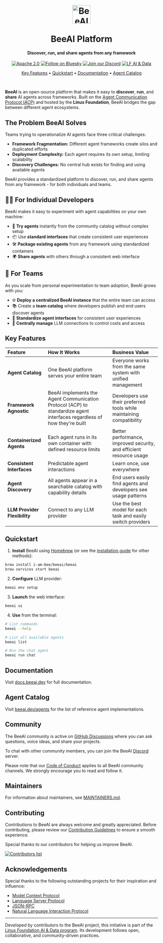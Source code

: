 <h1 align="center">
  <picture>
    <source media="(prefers-color-scheme: dark)" srcset="https://raw.githubusercontent.com/i-am-bee/beeai/master/docs/logo/beeai_framework_light.svg">
    <source media="(prefers-color-scheme: light)" srcset="https://raw.githubusercontent.com/i-am-bee/beeai/master/docs/logo/beeai_framework_dark.svg">
    <img alt="BeeAI" src="https://raw.githubusercontent.com/i-am-bee/beeai/master/docs/logo/beeai_framework_dark.svg" width="60"><br><br>
  </picture>
  BeeAI Platform
</h1>

<h4 align="center">Discover, run, and share agents from any framework</h4>

<div align="center">

[![Apache 2.0](https://img.shields.io/badge/Apache%202.0-License-EA7826?style=plastic&logo=apache&logoColor=white)](https://github.com/i-am-bee/beeai-framework?tab=Apache-2.0-1-ov-file#readme)
[![Follow on Bluesky](https://img.shields.io/badge/Follow%20on%20Bluesky-0285FF?style=plastic&logo=bluesky&logoColor=white)](https://bsky.app/profile/beeaiagents.bsky.social)
[![Join our Discord](https://img.shields.io/badge/Join%20our%20Discord-7289DA?style=plastic&logo=discord&logoColor=white)](https://discord.com/invite/NradeA6ZNF)
[![LF AI & Data](https://img.shields.io/badge/LF%20AI%20%26%20Data-0072C6?style=plastic&logo=linuxfoundation&logoColor=white)](https://lfaidata.foundation/projects/)

</div>

<p align="center">
    <a href="#key-features">Key Features</a> •
    <a href="#quickstart">Quickstart</a> •
    <a href="#documentation">Documentation</a> •
    <a href="#agent-catalog">Agent Catalog</a>
</p>

<div align="center">

</div>

<br />

**BeeAI** is an open-source platform that makes it easy to **discover**, **run**, and **share** AI agents across frameworks. Built on the [Agent Communication Protocol (ACP)](https://agentcommunicationprotocol.dev/) and hosted by the **Linux Foundation**, BeeAI bridges the gap between different agent ecosystems.

## The Problem BeeAI Solves

Teams trying to operationalize AI agents face three critical challenges:

- **Framework Fragmentation:** Different agent frameworks create silos and duplicated efforts
- **Deployment Complexity:** Each agent requires its own setup, limiting scalability
- **Discovery Challenges:** No central hub exists for finding and using available agents

BeeAI provides a standardized platform to discover, run, and share agents from any framework - for both individuals and teams.

## 👩‍💻 For Individual Developers

BeeAI makes it easy to experiment with agent capabilities on your own machine:

- 🧪 **Try agents** instantly from the community catalog without complex setup
- 📦 Use **standard interfaces** that create consistent user experiences
- 🛠️ **Package existing agents** from any framework using standardized containers
- 🌍 **Share agents** with others through a consistent web interface

## 👥 For Teams

As you scale from personal experimentation to team adoption, BeeAI grows with you:

- 🌐 **Deploy a centralized BeeAI instance** that the entire team can access
- 📚 Create a **team catalog** where developers publish and end users discover agents
- 🧰 **Standardize agent interfaces** for consistent user experiences
- 🔐 **Centrally manage** LLM connections to control costs and access

## Key Features

| Feature | How It Works | Business Value |
| :------ | :----------- | :------------- |
| **Agent Catalog** | One BeeAI platform serves your entire team | Everyone works from the same system with unified management |
| **Framework Agnostic** | BeeAI implements the Agent Communication Protocol (ACP) to standardize agent interfaces regardless of how they're built | Developers use their preferred tools while maintaining compatibility |
| **Containerized Agents** | Each agent runs in its own container with defined resource limits | Better performance, improved security, and efficient resource usage |
| **Consistent Interfaces** | Predictable agent interactions | Learn once, use everywhere |
| **Agent Discovery** | All agents appear in a searchable catalog with capability details | End users easily find agents and developers see usage patterns |
| **LLM Provider Flexibility** | Connect to any LLM provider | Use the best model for each task and easily switch providers |

## Quickstart

1. **Install** BeeAI using [Homebrew](https://brew.sh/) (or see the [installation guide](https://docs.beeai.dev/introduction/installation) for other methods):

```sh
brew install i-am-bee/beeai/beeai
brew services start beeai
```

2. **Configure** LLM provider:

```sh
beeai env setup
```

3. **Launch** the web interface:

```sh
beeai ui
```

4. **Use** from the terminal:

```sh
# List commands
beeai --help

# List all available agents
beeai list

# Run the chat agent
beeai run chat
```

## Documentation

Visit [docs.beeai.dev](https://docs.beeai.dev) for full documentation.

## Agent Catalog

Visit [beeai.dev/agents](https://beeai.dev/agents) for the list of reference agent implementations.

## Community

The BeeAI community is active on [GitHub Discussions](https://github.com/i-am-bee/beeai/discussions) where you can ask questions, voice ideas, and share your projects.

To chat with other community members, you can join the BeeAI [Discord](https://discord.gg/NradeA6ZNF) server.

Please note that our [Code of Conduct](./CODE_OF_CONDUCT.md) applies to all BeeAI community channels. We strongly encourage you to read and follow it.

## Maintainers

For information about maintainers, see [MAINTAINERS.md](./MAINTAINERS.md).

## Contributing

Contributions to BeeAI are always welcome and greatly appreciated. Before contributing, please review our [Contribution Guidelines](./CONTRIBUTING.md) to ensure a smooth experience.

Special thanks to our contributors for helping us improve BeeAI.

<a href="https://github.com/i-am-bee/beeai/graphs/contributors">
  <img alt="Contributors list" src="https://contrib.rocks/image?repo=i-am-bee/beeai" />
</a>

## Acknowledgements

Special thanks to the following outstanding projects for their inspiration and influence:

- [Model Context Protocol](https://github.com/modelcontextprotocol)
- [Language Server Protocol](https://github.com/microsoft/language-server-protocol)
- [JSON-RPC](https://www.jsonrpc.org/)
- [Natural Language Interaction Protocol](https://github.com/nlip-project)

---

Developed by contributors to the BeeAI project, this initiative is part of the [Linux Foundation AI & Data program](https://lfaidata.foundation/projects/). Its development follows open, collaborative, and community-driven practices.
